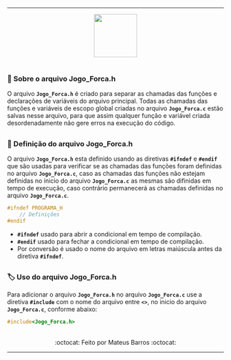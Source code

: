 ***

<div align="center">
  <img src="https://cdn.jsdelivr.net/gh/devicons/devicon/icons/c/c-original.svg" width="100"/>
</div>

<br>

### 📃 Sobre o arquivo Jogo_Forca.h

O arquivo **`Jogo_Forca.h`** é criado para separar as chamadas das funções e declarações de variáveis do arquivo principal. Todas as chamadas das funções e variáveis 
de escopo global criadas no arquivo **`Jogo_Forca.c`** estão salvas nesse arquivo, para que assim qualquer função e variável criada desordenadamente não gere erros 
na execução do código.

##

### 🧩 Definição do arquivo Jogo_Forca.h

O arquivo **`Jogo_Forca.h`** esta definido usando as diretivas **`#ifndef`** e **`#endif`** que são usadas para verificar se as chamadas das funções foram definidas 
no arquivo **`Jogo_Forca.c`**, caso as chamadas das funções não estejam definidas no inicio do arquivo **`Jogo_Forca.c`** as mesmas são difinidas em tempo de execução, 
caso contrário permanecerá as chamadas definidas no arquivo **`Jogo_Forca.c`**.

```C
#ifndef PROGRAMA_H
    // Definições
#endif
```

- **`#ifndef`** usado para abrir a condicional em tempo de compilação. <br>
- **`#endif`** usado para fechar a condicional em tempo de compilação. <br>
- Por conversão é usado o nome do arquivo em letras maiúscula antes da diretiva **`#ifndef`**.

##

### 🏷️ Uso do arquivo Jogo_Forca.h

Para adicionar o arquivo **`Jogo_Forca.h`** no arquivo **`Jogo_Forca.c`** use a diretiva **`#include`** com o nome do arquivo entre **`<>`**, no inicio 
do arquivo **`Jogo_Forca.c`**, conforme abaixo:

```C
#include<Jogo_Forca.h>
```

<br>

<div align="center">
    :octocat: Feito por Mateus Barros :octocat:
</div>

***
